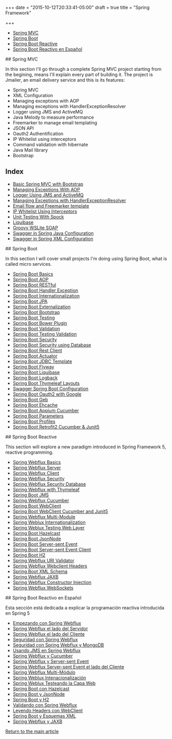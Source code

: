 +++
date = "2015-10-12T20:33:41-05:00"
draft = true
title = "Spring Framework"

+++

* [Spring MVC](#Spring_MVC)
* [Spring Boot](#Spring_Boot)
* [Spring Boot Reactive](#Spring_Boot_Reactive)
* [Spring Boot Reactivo en Español](#Spring_Boot_Reactive_ES)

<a name="Spring_MVC">
## Spring MVC
</a>

In this section I'll go through a complete Spring MVC project starting from the begining, means I'll explain every part of building it. The project is Jmailer, an email delivery service and this is its features:

* Spring MVC
* XML Configuration
* Managing exceptions with AOP
* Managing exceptions with HandlerExceptionResolver
* Logger using JMS and ActiveMQ
* Java Melody to measure performance
* Freemarker to manage email templating
* JSON API
* Oauth2 Authentification
* IP Whitelist using interceptors
* Command validation with hibernate
* Java Mail library
* Bootstrap

## Index

* [Basic Spring MVC with Bootstrap](/techtalk/spring/spring_mvc)
* [Managing Exceptions With AOP](/techtalk/spring/spring_aop)
* [Logger Using JMS and ActiveMQ](/techtalk/spring/spring_jms_logger)
* [Managing Exceptions with HandlerExceptionResolver](/techtalk/spring/spring_handler_exception_resolver)
* [Email flow and Freemarker template](/techtalk/spring/spring_freemarker)
* [IP Whitelist Using Interceptors](/techtalk/spring/spring_interceptor)
* [Unit Testing With Spock](/techtalk/spring/spring_unit_testing_spock)
* [Liquibase](/techtalk/spring/spring_liquibase)
* [Groovy WSLite SOAP](/techtalk/spring/spring_wslite_soap)
* [Swagger in Spring Java Configuration](/techtalk/spring/spring_swagger_java_configuration)
* [Swagger in Spring XML Configuration](/techtalk/spring/spring_swagger_xml_configuration)

<a name="Spring_Boot">
## Spring Boot
</a>

In this section I will cover small projects I'm doing using Spring Boot, what is called micro services.

* [Spring Boot Basics](/techtalk/spring/spring_boot)
* [Spring Boot AOP](/techtalk/spring/spring_boot_aop)
* [Spring Boot RESTful](/techtalk/spring/spring_boot_restful)
* [Spring Boot Handler Exception](/techtalk/spring/spring_boot_handler_exception)
* [Spring Boot Internationalization](/techtalk/spring/spring_boot_internationalization)
* [Spring Boot JPA](/techtalk/spring/spring_boot_jpa)
* [Spring Boot Externalization](/techtalk/spring/spring_boot_externalization)
* [Spring Boot Bootstrap](/techtalk/spring/spring_boot_bootstrap)
* [Spring Boot Testing](/techtalk/spring/spring_boot_testing)
* [Spring Boot Bower Plugin](/techtalk/spring/spring_boot_bower_plugin)
* [Spring Boot Validation](/techtalk/spring/spring_boot_validation)
* [Spring Boot Testing Validation](/techtalk/spring/spring_boot_validation_testing)
* [Spring Boot Security](/techtalk/spring/spring_boot_security)
* [Spring Boot Security using Database](/techtalk/spring/spring_boot_security_database)
* [Spring Boot Rest Client](/techtalk/spring/spring_boot_rest_client)
* [Spring Boot Actuator](/techtalk/spring/spring_boot_actuator)
* [Spring Boot JDBC Template](/techtalk/spring/spring_boot_jdbc_template)
* [Spring Boot Flyway](/techtalk/spring/spring_boot_flyway)
* [Spring Boot Liquibase](/techtalk/spring/spring_boot_liquibase)
* [Spring Boot Logback](/techtalk/spring/spring_boot_logback)
* [Spring Boot Thymeleaf Layouts](/techtalk/spring/spring_boot_thymeleaf_layouts)
* [Swagger Spring Boot Configuration](/techtalk/spring/spring_swagger_boot_configuration)
* [Spring Boot Oauth2 with Google](/techtalk/spring/spring_boot_oauth2)
* [Spring Boot Geb](/techtalk/spring/spring_boot_geb)
* [Spring Boot Ehcache](/techtalk/spring/spring_boot_ehcache)
* [Spring Boot Appium Cucumber](/techtalk/spring/spring_boot_appium_cucumber)
* [Spring Boot Parameters](/techtalk/spring/spring_boot_parameters)
* [Spring Boot Profiles](/techtalk/spring/spring_boot_profiles)
* [Spring Boot Retrofit2 Cucumber & Junit5](/techtalk/spring/spring_boot_retrofit_cucumber_junit5)

<a name="Spring_Boot_Reactive">
## Spring Boot Reactive
</a>

This section will explore a new paradigm introduced in Spring Framework 5, reactive programming.

* [Spring Webflux Basics](/techtalk/spring/spring_webflux_basics)
* [Spring Webflux Server](/techtalk/spring/spring_webflux_server)
* [Spring Webflux Client](/techtalk/spring/spring_webflux_client)
* [Spring Webflux Security](/techtalk/spring/spring_webflux_security)
* [Spring Webflux Security Database](/techtalk/spring/spring_webflux_security_database)
* [Spring Webflux with Thymeleaf](/techtalk/spring/spring_webflux_thymeleaf)
* [Spring Boot JMS](/techtalk/spring/spring_boot_jms)
* [Spring Webflux Cucumber](/techtalk/spring/spring_webflux_cucumber)
* [Spring Boot WebClient](/techtalk/spring/spring_boot_webclient)
* [Spring Boot WebClient Cucumber and Junit5](/techtalk/spring/webclient_cucumber_junit5)
* [Spring Webflux Multi-Module](/techtalk/spring/spring_webflux_modules)
* [Spring Weblux Internationalization](/techtalk/spring/spring_webflux_internationalization)
* [Spring Weblux Testing Web Layer](/techtalk/spring/spring_webflux_web_testing)
* [Spring Boot Hazelcast](/techtalk/spring/spring_boot_hazelcast)
* [Spring Boot JsonNode](/techtalk/spring/spring_boot_json_node)
* [Spring Boot Server-sent Event](/techtalk/spring/spring_boot_sse)
* [Spring Boot Server-sent Event Client](/techtalk/spring/spring_boot_sse_client)
* [Spring Boot H2](/techtalk/spring/spring_boot_h2)
* [Spring Webflux URI Validator](/techtalk/spring/spring_boot_uri_validator)
* [Spring Webflux Webclient Headers](/techtalk/spring/spring_webflux_webclient_headers)
* [Spring Boot XML Schema](/techtalk/spring/spring_boot_xml_schema)
* [Spring Webflux JAXB](/techtalk/spring/spring_webflux_jaxb)
* [Spring Webflux Constructor Injection](/techtalk/spring/spring_webflux_required_args_constructor)
* [Spring Webflux WebSockets](/techtalk/spring/spring_webflux_websockets)

<a name="Spring_Boot_Reactive_ES">
## Spring Boot Reactivo en Español
</a>

Esta sección está dedicada a explicar la programación reactiva introducida en Spring 5

* [Empezando con Spring Webflux](/techtalk/spring/spring_webflux_basics_es)
* [Spring Webflux el lado del Servidor](/techtalk/spring/spring_webflux_server_es)
* [Spring Webflux el lado del Cliente](/techtalk/spring/spring_webflux_client_es)
* [Seguridad con Spring Webflux](/techtalk/spring/spring_webflux_security_es)
* [Seguridad con Spring Webflux y MongoDB](/techtalk/spring/spring_webflux_security_database_es)
* [Usando JMS en Spring Webflux](/techtalk/spring/spring_boot_jms_es)
* [Spring Webflux y Cucumber](/techtalk/spring/spring_webflux_cucumber_es)
* [Spring Webflux y Server-sent Event](/techtalk/spring/spring_boot_sse_es)
* [Spring Webflux Server-sent Event el lado del Cliente](/techtalk/spring/spring_boot_sse_client_es)
* [Spring Webflux Multi-Módulo](/techtalk/spring/spring_webflux_modules_es)
* [Spring Weblux Intenacionalización](/techtalk/spring/spring_webflux_internationalization_es)
* [Spring Weblux Testeando la Capa Web](/techtalk/spring/spring_webflux_web_testing_es)
* [Spring Boot con Hazelcast](/techtalk/spring/spring_boot_hazelcast_es)
* [Spring Boot y JsonNode](/techtalk/spring/spring_boot_json_node_es)
* [Spring Boot y H2](/techtalk/spring/spring_boot_h2_es)
* [Validando con Spring Webflux](/techtalk/spring/spring_webflux_uri_validator_es)
* [Leyendo Headers con WebClient](/techtalk/spring/spring_webflux_webclient_headers_es)
* [Spring Boot y Esquemas XML](/techtalk/spring/spring_boot_xml_schema_es)
* [Spring Webflux y JAXB](/techtalk/spring/spring_webflux_jaxb_es)

[Return to the main article](/techtalk/techtalks)

